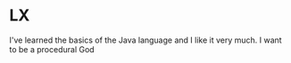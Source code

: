# LX
I've learned the basics of the Java language and I like it very much. I want to be a procedural God
